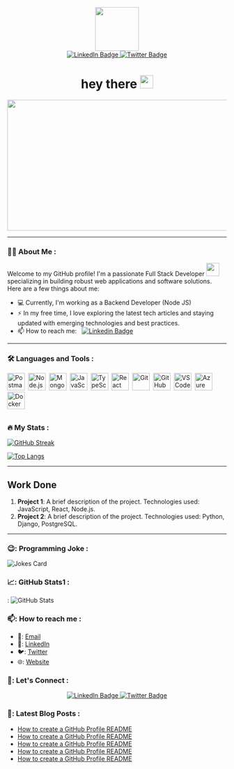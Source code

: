 
<div align="center">
<div id="header">
  <img src="https://media.giphy.com/media/M9gbBd9nbDrOTu1Mqx/giphy.gif" width="100"/>
</div>

<div id="badges">
  <a href="your-linkedin-URL">
    <img src="https://img.shields.io/badge/LinkedIn-blue?style=for-the-badge&logo=linkedin&logoColor=white" alt="LinkedIn Badge"/>
  </a>
  <a href="your-twitter-URL">
    <img src="https://img.shields.io/badge/Twitter-blue?style=for-the-badge&logo=twitter&logoColor=white" alt="Twitter Badge"/>
  </a>
</div>
<div>
<img 
src="https://komarev.com/ghpvc/?username=sajjad-yousaf&style=flat-square&color=blue" alt=""/>
</div>
<h1>
  hey there
  <img src="https://media.giphy.com/media/hvRJCLFzcasrR4ia7z/giphy.gif" width="30px"/>
</h1>
<div >
  <img src="https://media.giphy.com/media/dWesBcTLavkZuG35MI/giphy.gif" width="600" height="300"/>
</div>

</div>

---

### :man_technologist: About Me :

Welcome to my GitHub profile! I'm a passionate Full Stack Developer <img src="https://media.giphy.com/media/WUlplcMpOCEmTGBtBW/giphy.gif" width="30"> specializing in building robust web applications and software solutions. Here are a few things about me:

- 💻 Currently, I'm working as a Backend Developer (Node JS)
- ⚡ In my free time, I love exploring the latest tech articles and staying updated with emerging technologies and best practices.
- 📫 How to reach me: &nbsp; [![Linkedin Badge](https://img.shields.io/badge/-Shekhar-blue?style=flat&logo=Linkedin&logoColor=white)](your-linkedIn-Url)

---

### :hammer_and_wrench: Languages and Tools :

<div>

<img src="https://www.vectorlogo.zone/logos/getpostman/getpostman-icon.svg" title="Postman"  alt="Postman" width="40" height="40"/>&nbsp; <img src="https://www.vectorlogo.zone/logos/nodejs/nodejs-icon.svg" title="Node.js"  alt="Node.js" width="40" height="40"/> &nbsp;<img src="https://www.vectorlogo.zone/logos/mongodb/mongodb-icon.svg" title="MongoDB"  alt="MongoDB" width="40" height="40"/>&nbsp; <img src="https://www.vectorlogo.zone/logos/javascript/javascript-icon.svg" title="JavaScript"  alt="JavaScript" width="40" height="40"/>&nbsp; <img src="https://www.vectorlogo.zone/logos/typescriptlang/typescriptlang-icon.svg" title="TypeScript"  alt="TypeScript" width="40" height="40"/>&nbsp; <img src="https://www.vectorlogo.zone/logos/reactjs/reactjs-icon.svg" title="React"  alt="React" width="40" height="40"/>&nbsp; <img src="https://www.vectorlogo.zone/logos/git-scm/git-scm-icon.svg" title="Git"  alt="Git" width="40" height="40"/>&nbsp; <img src="https://www.vectorlogo.zone/logos/github/github-icon.svg" title="GitHub"  alt="GitHub" width="40" height="40"/>&nbsp; <img src="https://www.vectorlogo.zone/logos/visualstudio_code/visualstudio_code-icon.svg" title="VS Code"  alt="VS Code" width="40" height="40"/>&nbsp; <img src="https://www.vectorlogo.zone/logos/microsoft_azure/microsoft_azure-icon.svg" title="Azure"  alt="Azure" width="40" height="40"/>&nbsp; <img src="https://www.vectorlogo.zone/logos/docker/docker-icon.svg" title="Docker"  alt="Docker" width="40" height="40"/>&nbsp;

## </div>

### :fire: My Stats :

[![GitHub Streak](http://github-readme-streak-stats.herokuapp.com?user=sajjad-yousaf&theme=dark&background=000000)](https://git.io/streak-stats)


[![Top Langs](https://github-readme-stats.vercel.app/api/top-langs/?username=sajjad-yousaf&layout=compact&theme=vision-friendly-dark)](https://github.com/anuraghazra/github-readme-stats)

---

## Work Done

1. **Project 1**: A brief description of the project. Technologies used: JavaScript, React, Node.js.
2. **Project 2**: A brief description of the project. Technologies used: Python, Django, PostgreSQL.

---

### 😉: Programming Joke :

<!-- Markdown -->

![Jokes Card](https://readme-jokes.vercel.app/api)





### 📈: GitHub Stats1 :

: ![GitHub Stats](https://github-readme-stats.vercel.app/api?username=sajjad-yousaf&show_icons=true&theme=radical)





### 📫: How to reach me :

- 📧: [Email](mailto:sajjad-yousaf.me@icloud.com)
- 📱: [LinkedIn](https://www.linkedin.com/in/sajjad-yousaf/)
- 🐦: [Twitter](https://twitter.com/sajjad-yousaf)
- 🌐: [Website](https://sajjad-yousaf.github.io/)





### 🤝: Let's Connect :

<div align="center">
  <a href="https://www.linkedin.com/in/sajjad-yousaf/">
    <img src="https://img.shields.io/badge/LinkedIn-blue?style=for-the-badge&logo=linkedin&logoColor=white" alt="LinkedIn Badge"/>
  </a>
  <a href="https://twitter.com/sajjad-yousaf">
    <img src="https://img.shields.io/badge/Twitter-blue?style=for-the-badge&logo=twitter&logoColor=white" alt="Twitter Badge"/>
  </a>
</div>
  
  
  
  

### 📝: Latest Blog Posts :

<!-- BLOG-POST-LIST:START -->

- [How to create a GitHub Profile README](https://dev.to/sajjad-yousaf/how-to-create-a-github-profile-readme-1l1m)
- [How to create a GitHub Profile README](https://dev.to/sajjad-yousaf/how-to-create-a-github-profile-readme-1l1m)
- [How to create a GitHub Profile README](https://dev.to/sajjad-yousaf/how-to-create-a-github-profile-readme-1l1m)
- [How to create a GitHub Profile README](https://dev.to/sajjad-yousaf/how-to-create-a-github-profile-readme-1l1m)
- [How to create a GitHub Profile README](https://dev.to/sajjad-yousaf/how-to-create-a-github-profile-readme-1l1m)

<!-- BLOG-POST-LIST:END -->










